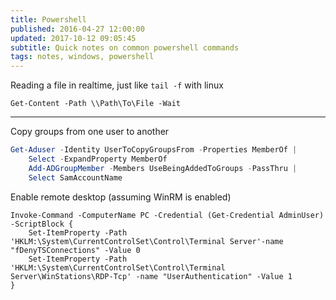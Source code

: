 ```yaml
---
title: Powershell
published: 2016-04-27 12:00:00
updated: 2017-10-12 09:05:45
subtitle: Quick notes on common powershell commands
tags: notes, windows, powershell
---
```


Reading a file in realtime, just like `tail -f` with linux

~~~{.powershell}
Get-Content -Path \\Path\To\File -Wait
~~~

----

Copy groups from one user to another

``` powershell
Get-Aduser -Identity UserToCopyGroupsFrom -Properties MemberOf |
    Select -ExpandProperty MemberOf
    Add-ADGroupMember -Members UseBeingAddedToGroups -PassThru |
    Select SamAccountName
```

Enable remote desktop (assuming WinRM is enabled)

```.{powershell}
Invoke-Command -ComputerName PC -Credential (Get-Credential AdminUser) -ScriptBlock {
    Set-ItemProperty -Path 'HKLM:\System\CurrentControlSet\Control\Terminal Server'-name "fDenyTSConnections" -Value 0
    Set-ItemProperty -Path 'HKLM:\System\CurrentControlSet\Control\Terminal Server\WinStations\RDP-Tcp' -name "UserAuthentication" -Value 1
}
```
